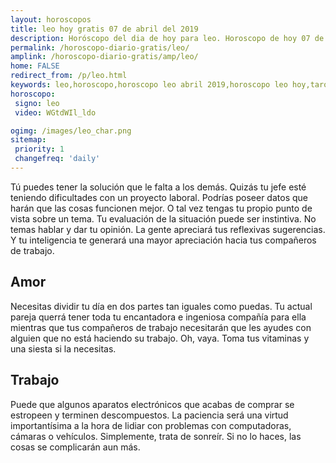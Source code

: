 ```yaml
---
layout: horoscopos
title: leo hoy gratis 07 de abril del 2019 
description: Horóscopo del dia de hoy para leo. Horoscopo de hoy 07 de abril del 2019. Las predicciones de amor, trabajo, vida personal gratis.
permalink: /horoscopo-diario-gratis/leo/
amplink: /horoscopo-diario-gratis/amp/leo/
home: FALSE
redirect_from: /p/leo.html
keywords: leo,horoscopo,horoscopo leo abril 2019,horoscopo leo hoy,tarot leo abril 2019,horoscopo leo,tarot leo hoy,horoscopo de hoy,horoscopo diario,tarot del amor,horoscopo de hoy leo,horoscopo diario del tarot, Horoscopo de hoy leo 07 de abril del 2019,horóscopo del día,signos zodiacales 2019, el horoscopo de hoy
horoscopo:
 signo: leo
 video: WGtdWIl_ldo

ogimg: /images/leo_char.png
sitemap:
 priority: 1
 changefreq: 'daily'
---
```



Tú puedes tener la solución que le falta a los demás. Quizás tu jefe esté teniendo dificultades con un proyecto laboral. Podrías poseer datos que harán que las cosas funcionen mejor. O tal vez tengas tu propio punto de vista sobre un tema. Tu evaluación de la situación puede ser instintiva. No temas hablar y dar tu opinión. La gente apreciará tus reflexivas sugerencias. Y tu inteligencia te generará una mayor apreciación hacia tus compañeros de trabajo.

## Amor

Necesitas dividir tu día en dos partes tan iguales como puedas. Tu actual pareja querrá tener toda tu encantadora e ingeniosa compañía para ella mientras que tus compañeros de trabajo necesitarán que les ayudes con alguien que no está haciendo su trabajo. Oh, vaya. Toma tus vitaminas y una siesta si la necesitas.

## Trabajo

Puede que algunos aparatos electrónicos que acabas de comprar se estropeen y terminen descompuestos. La paciencia será una virtud importantísima a la hora de lidiar con problemas con computadoras, cámaras o vehículos. Simplemente, trata de sonreír. Si no lo haces, las cosas se complicarán aun más.